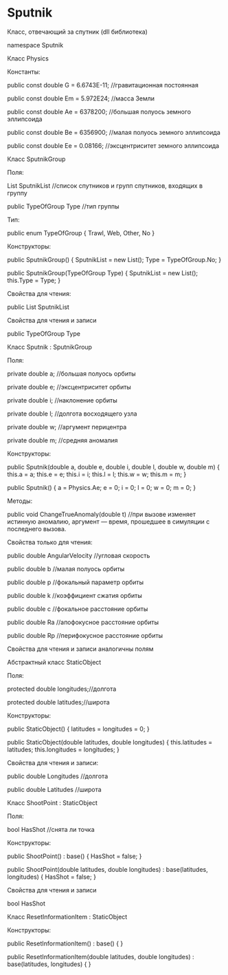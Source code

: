 # Sputnik
Класс, отвечающий за спутник (dll библиотека)

namespace Sputnik

Класс Physics

Константы:

public const double G = 6.6743E-11; //гравитационная постоянная

public const double Em = 5.972E24;  //масса Земли

public const double Ae = 6378200;   //большая полуось земного эллипсоида

public const double Be = 6356900;   //малая полуось земного эллипсоида

public const double Ee = 0.08166;   //эксцентриситет земного эллипсоида

Класс SputnikGroup

Поля:

List<SputnikGroup> SputnikList //список спутников и групп спутников, входящих в группу
  
public TypeOfGroup Type //тип группы

Тип:

public enum TypeOfGroup { Trawl, Web, Other, No }

Конструкторы:

public SputnikGroup()
{
    SputnikList = new List<SputnikGroup>();
    Type = TypeOfGroup.No;
}
  
public SputnikGroup(TypeOfGroup Type)
{
    SputnikList = new List<SputnikGroup>();
    this.Type = Type;
}
  
Свойства для чтения:

public List<SputnikGroup> SputnikList
  
Свойства для чтения и записи

public TypeOfGroup Type

Класс Sputnik : SputnikGroup

Поля:

private double a; //большая полуось орбиты

private double e; //эксцентриситет орбиты

private double i; //наклонение орбиты

private double l; //долгота восходящего узла

private double w; //аргумент перицентра

private double m; //средняя аномалия

Конструкторы:

public Sputnik(double a, double e, double i, double l, double w, double m)
{
    this.a = a;
    this.e = e;
    this.i = i;
    this.l = l;
    this.w = w;
    this.m = m;
}

public Sputnik()
{
    a = Physics.Ae;
    e = 0;
    i = 0;
    l = 0;
    w = 0;
    m = 0;
}

Методы:

public void ChangeTrueAnomaly(double t) //при вызове изменяет истинную аномалию, аргумент — время, прошедшее в симуляции с последнего вызова.

Свойства только для чтения:

public double AngularVelocity //угловая скорость

public double b //малая полуось орбиты

public double p //фокальный параметр орбиты

public double k //коэффициент сжатия орбиты

public double c //фокальное расстояние орбиты

public double Ra //апофокусное расстояние орбиты

public double Rp //перифокусное расстояние орбиты

Свойства для чтения и записи аналогичны полям

Абстрактный класс StaticObject

Поля:

protected double longitudes;//долгота

protected double latitudes;//широта

Конструкторы:

public StaticObject()
{
    latitudes = longitudes = 0;
}

public StaticObject(double latitudes, double longitudes)
{
    this.latitudes = latitudes;
    this.longitudes = longitudes;
}

Свойства для чтения и записи:

public double Longitudes //долгота

public double Latitudes //широта

Класс ShootPoint : StaticObject

Поля:

bool HasShot //снята ли точка

Конструкторы:

public ShootPoint() : base()
{
    HasShot = false;
}

public ShootPoint(double latitudes, double longitudes) : base(latitudes, longitudes)
{
    HasShot = false;
}

Свойства для чтения и записи

bool HasShot

Класс ResetInformationItem : StaticObject

Конструкторы:

public ResetInformationItem() : base() { }

public ResetInformationItem(double latitudes, double longitudes) : base(latitudes, longitudes) { }
